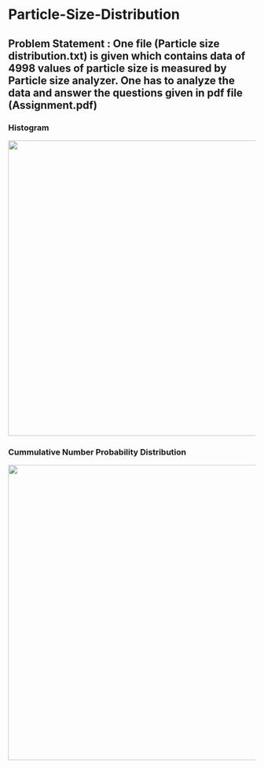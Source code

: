 # Particle-Size-Distribution

## Problem Statement : One file (Particle size distribution.txt) is given which contains data of 4998 values of particle size is measured by Particle size analyzer. One has to analyze the data and answer the questions given in pdf file (Assignment.pdf)

### Histogram

   <img src="https://user-images.githubusercontent.com/89005886/155194281-b36ae55b-0ad9-4f69-9b5e-c31a49afaf5e.png" width="1000" height="600" />
   
### Cummulative Number Probability Distribution

   <img src="https://user-images.githubusercontent.com/89005886/155194439-2f57f09f-c793-4a18-a208-727ce25abecc.png" width="1000" height="600" />
